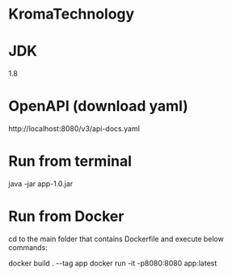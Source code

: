 # KromaTechnology

JDK
===
1.8

OpenAPI (download yaml)
=======================
http://localhost:8080/v3/api-docs.yaml

Run from terminal
=================
java -jar app-1.0.jar

Run from Docker
===============
cd to the main folder that contains Dockerfile and execute below commands:

docker build . --tag app
docker run -it -p8080:8080 app:latest


